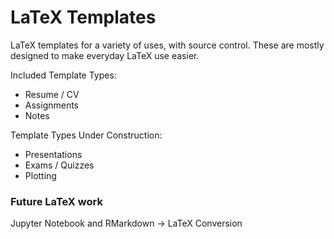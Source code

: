 # LaTeX Templates

LaTeX templates for a variety of uses, with source control. These are mostly designed to make everyday LaTeX use easier. 

Included Template Types:
- Resume / CV
- Assignments
- Notes

Template Types Under Construction:
- Presentations
- Exams / Quizzes
- Plotting

### Future LaTeX work

Jupyter Notebook and RMarkdown -> LaTeX Conversion
